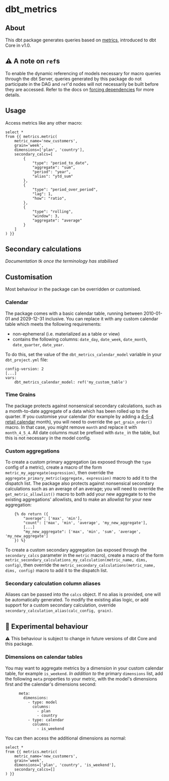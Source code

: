 # dbt_metrics

## About
This dbt package generates queries based on [metrics](https://docs.getdbt.com/docs/building-a-dbt-project/metrics), introduced to dbt Core in v1.0. 

## :warning: A note on `ref`s
To enable the dynamic referencing of models necessary for macro queries through the dbt Server, queries generated by this package do not participate in the DAG and `ref`'d nodes will not necessarily be built before they are accessed. Refer to the docs on [forcing dependencies](https://docs.getdbt.com/reference/dbt-jinja-functions/ref#forcing-dependencies) for more details.

## Usage
Access metrics like any other macro: 
```
select * 
from {{ metrics.metric(
    metric_name='new_customers',
    grain='week',
    dimensions=['plan', 'country'],
    secondary_calcs=[
        {
            "type": "period_to_date", 
            "aggregate": "sum", 
            "period": "year", 
            "alias": "ytd_sum"
        },
        {
            "type": "period_over_period",
            "lag": 1,
            "how": "ratio",
        },
        {
            "type": "rolling",
            "window": 3,
            "aggregate": "average"
        }
    ]
) }}
```

## Secondary calculations
_Documentation tk once the terminology has stabilised_

## Customisation
Most behaviour in the package can be overridden or customised.

### Calendar 
The package comes with a basic calendar table, running between 2010-01-01 and 2029-12-31 inclusive. You can replace it with any custom calendar table which meets the following requirements:
- non-ephemeral (i.e. materialized as a table or view)
- contains the following columns: `date_day`, `date_week`, `date_month`, `date_quarter`, `date_year`. 

To do this, set the value of the `dbt_metrics_calendar_model` variable in your `dbt_project.yml` file: 
```
config-version: 2
[...]
vars:
    dbt_metrics_calendar_model: ref('my_custom_table')
```

### Time Grains 
The package protects against nonsensical secondary calculations, such as a month-to-date aggregate of a data which has been rolled up to the quarter. If you customise your calendar (for example by adding a [4-5-4 retail calendar](https://nrf.com/resources/4-5-4-calendar) month), you will need to override the `get_grain_order()` macro. In that case, you might remove `month` and replace it with `month_4_5_4`. All date columns must be prefixed with `date_` in the table, but this is not necessary in the model config.

### Custom aggregations 
To create a custom primary aggregation (as exposed through the `type` config of a metric), create a macro of the form `metric_my_aggregate(expression)`, then override the `aggregate_primary_metric(aggregate, expression)` macro to add it to the dispatch list. The package also protects against nonsensical secondary calculations such as an average of an average; you will need to override the `get_metric_allowlist()` macro to both add your new aggregate to to the existing aggregations' allowlists, and to make an allowlist for your new aggregation:
```
    {% do return ({
        "average": ['max', 'min'],
        "count": ['max', 'min', 'average', 'my_new_aggregate'],
        [...]
        "my_new_aggregate": ['max', 'min', 'sum', 'average', 'my_new_aggregate']
    }) %}
```

To create a custom secondary aggregation (as exposed through the `secondary_calcs` parameter in the `metric` macro), create a macro of the form `metric_secondary_calculations_my_calculation(metric_name, dims, config)`, then override the `metric_secondary_calculations(metric_name, dims, config)` macro to add it to the dispatch list. 

### Secondary calculation column aliases
Aliases can be passed into the `calcs` object. If no alias is provided, one will be automatically generated. To modify the existing alias logic, or add support for a custom secondary calculation, override `secondary_calculation_alias(calc_config, grain)`.

## 🧪 Experimental behaviour 
:warning: This behaviour is subject to change in future versions of dbt Core and this package.

### Dimensions on calendar tables
You may want to aggregate metrics by a dimension in your custom calendar table, for example `is_weekend`. _In addition to_ the primary `dimensions` list, add the following `meta` properties to your metric, with the model's dimensions first and the calendar's dimensions second:
```
      meta: 
        dimensions: 
          - type: model
            columns:
              - plan
              - country
          - type: calendar
            columns: 
              - is_weekend
```
You can then access the additional dimensions as normal:
```
select * 
from {{ metrics.metric(
    metric_name='new_customers',
    grain='week',
    dimensions=['plan', 'country', 'is_weekend'],
    secondary_calcs=[]
) }}
```